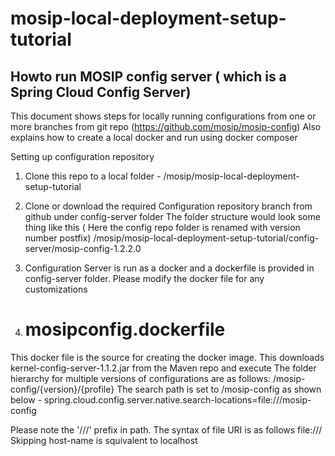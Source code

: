 # mosip-local-deployment-setup-tutorial
Howto run MOSIP config server ( which is a Spring Cloud Config Server) 
-----------------------------------------------------------------------
This document shows steps for locally running configurations from one or more branches from git repo (https://github.com/mosip/mosip-config)
Also explains how to create a local docker and run  using docker composer

Setting up configuration repository
1. Clone this repo to a local folder - /mosip/mosip-local-deployment-setup-tutorial
2. Clone or download the required Configuration repository branch from github under config-server folder
   The folder structure would look some thing like this ( Here the config repo folder is renamed with version number postfix)
         /mosip/mosip-local-deployment-setup-tutorial/config-server/mosip-config-1.2.2.0
3. Configuration Server is run as a docker and a dockerfile is provided in config-server folder. Please modify the docker file for any customizations
   
4. mosipconfig.dockerfile
   ==========================
This docker file is the source for creating the docker image. This downloads kernel-config-server-1.1.2.jar from the Maven repo and execute
The folder hierarchy for multiple versions of configurations are as follows:
/mosip-config/{version}/{profile}
The search path is set to /mosip-config as shown below -
spring.cloud.config.server.native.search-locations=file:///mosip-config

Please note the '///' prefix in path. The syntax of file URI is as follows
  file://<host-name>/<path>
  Skipping host-name is squivalent to localhost
  

